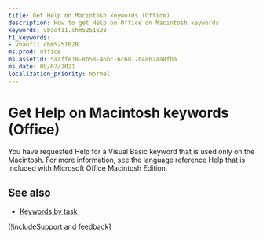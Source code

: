 ```yaml
---
title: Get Help on Macintosh keywords (Office)
description: How to get Help on Office on Macintosh keywords
keywords: vbaof11.chm5251628
f1_keywords:
- vbaof11.chm5251628
ms.prod: office
ms.assetid: 5aaffe18-8b58-46bc-6c68-7b4862aa8fba
ms.date: 09/07/2021
localization_priority: Normal
---
```



# Get Help on Macintosh keywords (Office)

You have requested Help for a Visual Basic keyword that is used only on the Macintosh. For more information, see the language reference Help that is included with Microsoft Office Macintosh Edition.

## See also

- [Keywords by task](../../language/reference/user-interface-help/keywords-by-task.md)

[!include[Support and feedback](~/includes/feedback-boilerplate.md)]
